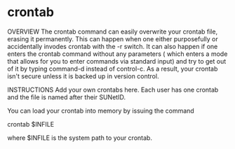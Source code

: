 # crontab
OVERVIEW
The crontab command can easily overwrite your crontab file, erasing it permanently. This can happen when one either purposefully
or accidentally invodes crontab with the -r switch. It can also happen if one enters the crontab command without any parameters (
which enters a mode that allows for you to enter commands via standard input) and try to get out of it by typing command-d instead
of control-c. As a result, your crontab isn't secure unless it is backed up in version control.

INSTRUCTIONS
Add your own crontabs here. Each user has one crontab and the file is named after their SUNetID.

You can load your crontab into memory by issuing the command

  crontab $INFILE
  
where $INFILE is the system path to your crontab.

